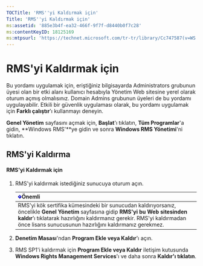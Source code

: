 ```yaml
---
TOCTitle: 'RMS''yi Kaldırmak için'
Title: 'RMS''yi Kaldırmak için'
ms:assetid: '885e3b4f-ea32-466f-9f7f-d8440b0f7c28'
ms:contentKeyID: 18125169
ms:mtpsurl: 'https://technet.microsoft.com/tr-tr/library/Cc747587(v=WS.10)'
---
```


RMS'yi Kaldırmak için
=====================

Bu yordamı uygulamak için, eriştiğiniz bilgisayarda Administrators grubunun üyesi olan bir etki alanı kullanıcı hesabıyla Yönetim Web sitesine yerel olarak oturum açmış olmalısınız. Domain Admins grubunun üyeleri de bu yordamı uygulayabilir. Etkili bir güvenlik uygulaması olarak, bu yordamı uygulamak için **Farklı çalıştır**'ı kullanmayı deneyin.

**Genel Yönetim** sayfasını açmak için, **Başlat**'ı tıklatın, **Tüm Programlar**'a gidin, **Windows RMS'**ye gidin ve sonra **Windows RMS Yönetimi**'ni tıklatın.

RMS'yi Kaldırma
---------------

#### RMS'yi Kaldırmak için

1.  RMS'yi kaldırmak istediğiniz sunucuya oturum açın.

    | ![](/security-updates/images/Cc747587.Important(WS.10).gif)Önemli                                                                                                                                                                                               |
    |----------------------------------------------------------------------------------------------------------------------------------------------------------------------------------------------------------------------------------------------------------------------------|
    | RMS'yi kök sertifika kümesindeki bir sunucudan kaldırıyorsanız, öncelikle **Genel Yönetim** sayfasına gidip **RMS'yi bu Web sitesinden kaldır**'ı tıklatarak hazırlığını kaldırmanız gerekir. RMS'yi kaldırmadan önce lisans sunucusunun hazırlığını kaldırmanız gerekmez. |

2.  **Denetim Masası**'ndan **Program Ekle veya Kaldır**'ı açın.

3.  RMS SP1'i kaldırmak için **Program Ekle veya Kaldır** iletişim kutusunda **Windows Rights Management Services**'ı ve daha sonra **Kaldır'ı tıklatın**.

